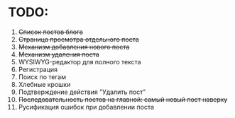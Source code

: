 # TODO:
1. ~~Список постов блога~~
2. ~~Страница просмотра отдельного поста~~
3. ~~Механизм добавления нового поста~~
4. ~~Механизм удаления поста~~
5. WYSIWYG-редактор для полного текста
6. Регистрация
7. Поиск по тегам
8. Хлебные крошки
9. Подтверждение действия "Удалить пост"
10. ~~Последовательность постов на главной: самый новый пост наверху~~
11. Русификация ошибок при добавлении поста
